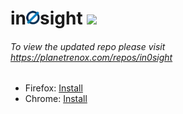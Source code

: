 

# in<a href="https://addons.mozilla.org/en-US/firefox/addon/in0sight/"><img src="/icons/icon-48.png?raw=true" alt="alt text" width="22px"></a>sight <img src="https://badgen.net/badge/maintained/Yes?color=black&icon/"> 

###### To view the updated repo please visit https://planetrenox.com/repos/in0sight

* Firefox: [Install](https://addons.mozilla.org/en-US/firefox/addon/in0sight/)
* Chrome: [Install](https://chrome.google.com/webstore/detail/in%C3%B8sight-%E2%80%94-zero-width-obf/fkobnhlaipildbjmlhaolahpplolnpcn)

